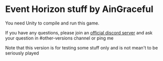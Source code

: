 # Event Horizon stuff by AinGraceful

You need Unity to compile and run this game.

If you have any questions, please join an [official discord server](https://discordapp.com/invite/yFFvF7m) and ask your question in #other-versions channel or ping me

Note that this version is for testing some stuff only and is not mean't to be seriously played
